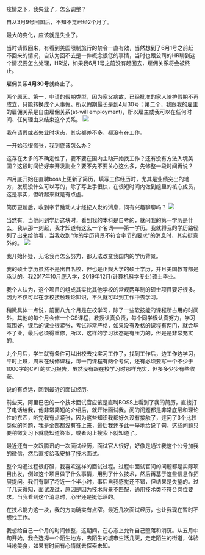 疫情之下，我失业了，怎么调整？

自从3月9号回国后，不知不觉已经2个月了。

最大的变化，应该就是失业了。

当时请假回来，有看到美国限制旅行的禁令一直有效，当然想到了6月1号之前赶不回来的情况，自认为回不去是一件概念很低的事情，当时也跟公司的HR聊到这个情况要怎么处理，HR说，如果我6月1号之前没有赶回去，雇佣关系将会被终止。

雇佣关系**4月30号**就终止了。

两个原因。第一，申请的假期类型，因为家父病故，已经批准的家人陪护假期不再成立，只能转换成个人事假。所以假期最长是到4月30号；第二个，我跟我的雇主的雇佣关系是自由雇佣关系(at-will employment)，所以雇主或我可以在任何时间、任何理由来结束这个关系。
![](./_image/2020-05-08-21-55-01.png)

我在请假或者失业时状态，其实都差不多，都没有在工作。

一开始我很慌张，我到底该怎么办？

这存在太多的不确定性了，要不要在国内主动开始找工作？还有没有方法入境美国？这段时间恰好来开发副业？要不先不要关心这么多，先修整一段时间再说？

四月底开始在直聘boss上更新了简历，填写工作经历时，尤其是业绩突出的地方，发现没什么可以写的，除了写上手很快，在很短时间内做到组里的核心成员，这是事实，但听起来就是有点虚。

简历更新后，收到字节跳动人才经纪人发的消息，问有兴趣聊聊吗？
![](./_image/2020-05-08-22-42-52.png)

当然有。当他问到学历这块时，看到我的本科是自考的，就问我的第一学历是什么，我从那一刻起，我才知道有这么一个名词——第一学历。我就将我的学历路径列了出来给他看，当我收到"你的学历背景不符合字节的要求"的消息时，其实挺意外的。
![](./_image/2020-05-08-22-45-46.png)

我开始怀疑，无论我再怎么努力，都无法改变我国内的学历背景。

我的硕士学历虽然不是出自名校，但也是正规大学的硕士学历，并且美国教育部是承认的。我2017年10月底入学，2019年12月(计算机科学专业)硕士毕业。

我个人认为，这个项目的组成其实比其他学校的常规两年制的硕士项目要好很多。因为不仅可以在学校接触理论知识，不久就可以到工作中去学习。

稍微具体一点说，前面八九个月是在校学习，除了一些软技能的课程所占用的时间外，其他的每个月会修一个CS课程，教授认真负责，每个同学很认真努力，学习氛围好，课后的课业很紧张，考试非常严格，如果没有及格的课程有两门，就会毕不了业，最后必须得重修，所以，这样的学习状态是有压力的，但是是非常充实的。

九个月后，学生就有条件可以出校去找实习工作了，找到工作后，边工作边学习，平时上班，周末在线修课程，每一门课程有两个考试，还有必须要写一个不少于1000字的CPT的实习报告，虽然没有跟在校学习时那样充实，但多多少少有些收获。

说的有点远，回到最近的面试经历。

前些天，阿里巴巴的一个技术面试官应该是直聘BOSS上看到了我的简历，直接打了电话给我，他非常简短的介绍后，就开始面试我。问的问题都是非常底层和理论性的东西，听完我有点紧张，因为这些知识我都好久没有接触了，连问了3个比较类似的问题，我是全部都没有答上来，最后我还多此一举地给说了句，这些问题只要稍微复习下就能知道答案，或者网上搜索下就知道了。

最近还有一次跟腾讯的一次面试经历，面试官人很好，好像是通过我这个公号加我的微信，然后直接给我安排了技术面试。

整个沟通过程很舒服，我喜欢这样的面试过程。过程中面试官问的问题都是实际项目出发，例如这个项目做了什么事情，用到了什么技术，然后再基于这些信息作拓展提问。我们有聊了将近一个半小时，事后自我感觉还不错，但结果是失望的。过了几天得知，面试没过，原因是因为技术背景不匹配，通用技术类不符合岗位要求。当我看到这个消息时，心里还是挺低落的。

在技术能力这一块，我的方向确实有点窄。最近几次面试经历，也让我现在暂时不想找工作。

我想给自己一个月的时间修整，这期间，在心态上允许自己堕落和消沉。从五月中旬开始，我会选择一个陌生地方，去陌生的城市生活几天，走走陌生的街道，体验当地美食，如果有时间有心情就去探索未知。




